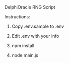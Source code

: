 DelphiOracle RNG Script

Instructions:

1) Copy .env.sample to .env

2) Edit .env with your info

3) npm install

4) node main.js